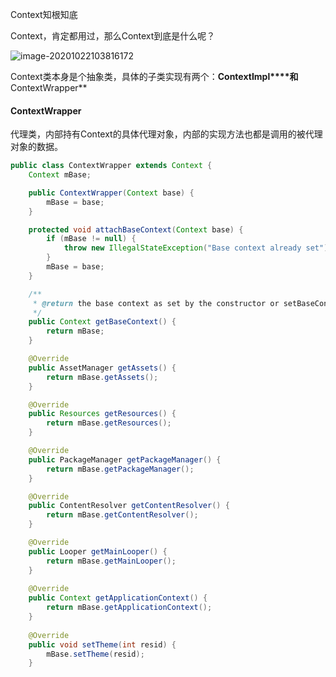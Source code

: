Context知根知底

Context，肯定都用过，那么Context到底是什么呢？

![image-20201022103816172](http://cdn.qiniu.kailaisii.com/typora/202010/22/103817-938052.png)

Context类本身是个抽象类，具体的子类实现有两个：**ContextImpl****和**ContextWrapper**

#### ContextWrapper

代理类，内部持有Context的具体代理对象，内部的实现方法也都是调用的被代理对象的数据。

```java
public class ContextWrapper extends Context {
    Context mBase;

    public ContextWrapper(Context base) {
        mBase = base;
    }

    protected void attachBaseContext(Context base) {
        if (mBase != null) {
            throw new IllegalStateException("Base context already set");
        }
        mBase = base;
    }

    /**
     * @return the base context as set by the constructor or setBaseContext
     */
    public Context getBaseContext() {
        return mBase;
    }

    @Override
    public AssetManager getAssets() {
        return mBase.getAssets();
    }

    @Override
    public Resources getResources() {
        return mBase.getResources();
    }

    @Override
    public PackageManager getPackageManager() {
        return mBase.getPackageManager();
    }

    @Override
    public ContentResolver getContentResolver() {
        return mBase.getContentResolver();
    }

    @Override
    public Looper getMainLooper() {
        return mBase.getMainLooper();
    }
    
    @Override
    public Context getApplicationContext() {
        return mBase.getApplicationContext();
    }
    
    @Override
    public void setTheme(int resid) {
        mBase.setTheme(resid);
    }

```

